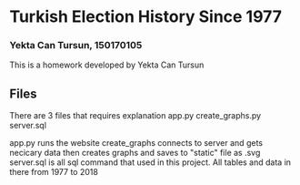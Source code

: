 # Turkish Election History Since 1977
### Yekta Can Tursun, 150170105

This is a homework developed by Yekta Can Tursun

## Files

There are 3 files that requires explanation
app.py
create_graphs.py
server.sql

app.py runs the website
create_graphs connects to server and gets necicary data then creates graphs and saves to "static" file as .svg
server.sql is all sql command that used in this project. All tables and data in there from 1977 to 2018